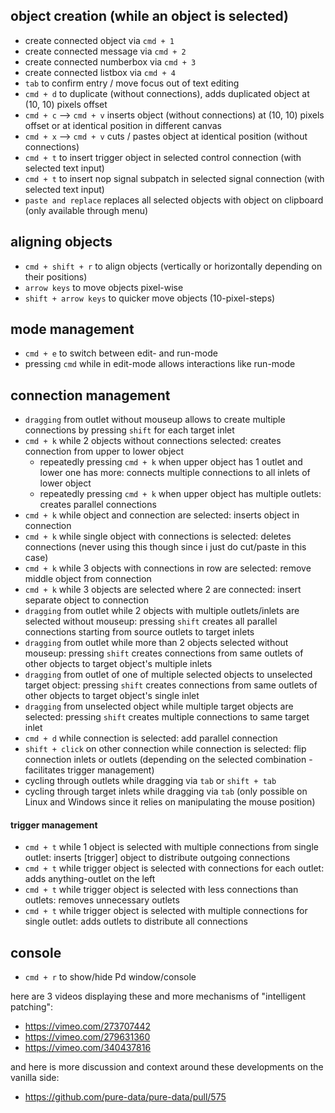 ## object creation (while an object is selected)
* create connected object via `cmd + 1`
* create connected message via `cmd + 2`
* create connected numberbox via `cmd + 3`
* create connected listbox via `cmd + 4`
* `tab` to confirm entry / move focus out of text editing
* `cmd + d` to duplicate (without connections), adds duplicated object at (10, 10) pixels offset
* `cmd + c` --> `cmd + v` inserts object (without connections) at (10, 10) pixels offset or at identical position in different canvas
* `cmd + x` --> `cmd + v` cuts / pastes object at identical position (without connections)
* `cmd + t` to insert trigger object in selected control connection (with selected text input)
* `cmd + t` to insert nop signal subpatch in selected signal connection (with selected text input)
* `paste and replace` replaces all selected objects with object on clipboard (only available through menu)

## aligning objects
* `cmd + shift + r` to align objects (vertically or horizontally depending on their positions)
* `arrow keys` to move objects pixel-wise
* `shift + arrow keys` to quicker move objects (10-pixel-steps)

## mode management
* `cmd + e` to switch between edit- and run-mode
* pressing `cmd` while in edit-mode allows interactions like run-mode

## connection management
* `dragging` from outlet without mouseup allows to create multiple connections by pressing `shift` for each target inlet
* `cmd + k` while 2 objects without connections selected: creates connection from upper to lower object
  * repeatedly pressing `cmd + k` when upper object has 1 outlet and lower one has more: connects multiple connections to all inlets of lower object
  * repeatedly pressing `cmd + k` when upper object has multiple outlets: creates parallel connections
* `cmd + k` while object and connection are selected: inserts object in connection
* `cmd + k` while single object with connections is selected: deletes connections (never using this though since i just do cut/paste in this case)
* `cmd + k` while 3 objects with connections in row are selected: remove middle object from connection
* `cmd + k` while 3 objects are selected where 2 are connected: insert separate object to connection
* `dragging` from outlet while 2 objects with multiple outlets/inlets are selected without mouseup: pressing `shift` creates all parallel connections starting from source outlets to target inlets
* `dragging` from outlet while more than 2 objects selected without mouseup: pressing `shift` creates connections from same outlets of other objects to target object's multiple inlets
* `dragging` from outlet of one of multiple selected objects to unselected target object: pressing `shift` creates connections from same outlets of other objects to target object's single inlet
* `dragging` from unselected object while multiple target objects are selected: pressing `shift` creates multiple connections to same target inlet
* `cmd + d` while connection is selected: add parallel connection
* `shift + click` on other connection while connection is selected: flip connection inlets or outlets (depending on the selected combination - facilitates trigger management)  
* cycling through outlets while dragging via `tab` or `shift + tab`
* cycling through target inlets while dragging via `tab` (only possible on Linux and Windows since it relies on manipulating the mouse position)

#### trigger management
* `cmd + t` while 1 object is selected with multiple connections from single outlet: inserts [trigger] object to distribute outgoing connections
* `cmd + t` while trigger object is selected with connections for each outlet: adds anything-outlet on the left
* `cmd + t` while trigger object is selected with less connections than outlets: removes unnecessary outlets
* `cmd + t` while trigger object is selected with multiple connections for single outlet: adds outlets to distribute all connections

## console
* `cmd + r` to show/hide Pd window/console

here are 3 videos displaying these and more mechanisms of "intelligent patching":
* https://vimeo.com/273707442
* https://vimeo.com/279631360
* https://vimeo.com/340437816

and here is more discussion and context around these developments on the vanilla side:
* https://github.com/pure-data/pure-data/pull/575

